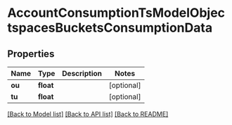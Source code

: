 # AccountConsumptionTsModelObjectspacesBucketsConsumptionData

## Properties
Name | Type | Description | Notes
------------ | ------------- | ------------- | -------------
**ou** | **float** |  | [optional] 
**tu** | **float** |  | [optional] 

[[Back to Model list]](../README.md#documentation-for-models) [[Back to API list]](../README.md#documentation-for-api-endpoints) [[Back to README]](../README.md)



